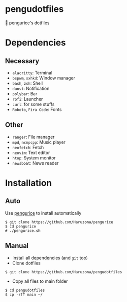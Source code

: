 # pengudotfiles
📁 pengurice's dotfiles

# Dependencies
## Necessary
- `alacritty`: Terminal
- `bspwm`, `sxhkd`: Window manager
- `bash`, `zsh`: Shell
- `dunst`: Notification
- `polybar`: Bar
- `rofi`: Launcher
- `curl`: for some stuffs
- `Roboto`, `Fira Code`: Fonts

## Other
- `ranger`: File manager
- `mpd`, `ncmpcpp`: Music player
- `neofetch`: Fetch
- `neovim`: Text editor
- `htop`: System monitor
- `newsboat`: News reader

# Installation
## Auto
Use [pengurice](https://github.com/Haruzona/pengurice) to install automatically
```
$ git clone https://github.com/Haruzona/pengurice
$ cd pengurice
# ./pengurice.sh
```

## Manual
- Install all dependencies (and `git` too)
- Clone dotfiles
```
$ git clone https://github.com/Haruzona/pengudotfiles
```
- Copy all files to main folder
```
$ cd pengudotfiles
$ cp -rfT main ~/
```
